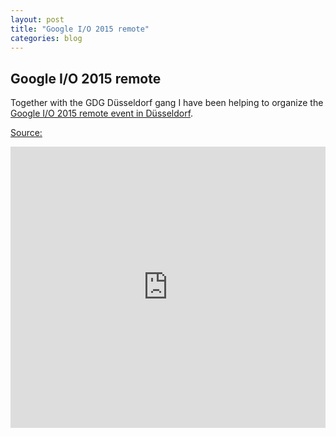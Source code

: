 ```yaml
---
layout: post
title: "Google I/O 2015 remote"
categories: blog
---
```


## Google I/O 2015 remote

Together with the GDG Düsseldorf gang I have been helping to organize the [Google I/O 2015 remote event in Düsseldorf](https://plus.google.com/u/0/events/ce0gksqbf0ck94511sv5sv5hb0g).






[Source:](https://events.google.com/io2015/widget)

<iframe src="https://events.google.com/io2015/embed" style="width:100%;height:450px" frameborder="0" allowfullscreen></iframe>
